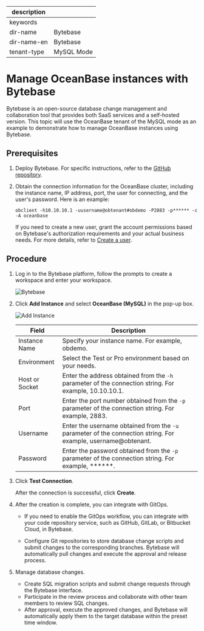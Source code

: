 |description|  |
|---|---|
|keywords| |
|dir-name|Bytebase|
|dir-name-en|Bytebase|
|tenant-type|MySQL Mode|

# Manage OceanBase instances with Bytebase

Bytebase is an open-source database change management and collaboration tool that provides both SaaS services and a self-hosted version. This topic will use the OceanBase tenant of the MySQL mode as an example to demonstrate how to manage OceanBase instances using Bytebase.

## Prerequisites

1. Deploy Bytebase. For specific instructions, refer to the [GitHub repository](https://github.com/bytebase/bytebase).

2. Obtain the connection information for the OceanBase cluster, including the instance name, IP address, port, the user for connecting, and the user's password. Here is an example:
    
    ```shell
    obclient -h10.10.10.1 -uusername@obtenant#obdemo -P2883 -p****** -c -A oceanbase
    ```
   
   If you need to create a new user, grant the account permissions based on Bytebase's authorization requirements and your actual business needs. For more details, refer to [Create a user](https://en.oceanbase.com/docs/common-oceanbase-database-10000000001231781).

## Procedure

1. Log in to the Bytebase platform, follow the prompts to create a workspace and enter your workspace.
   
   ![Bytebase](https://obbusiness-private.oss-cn-shanghai.aliyuncs.com/doc/img/cloud/420/en/bytebase-2.png)

2. Click **Add Instance** and select **OceanBase (MySQL)** in the pop-up box.
    
    ![Add Instance](https://obbusiness-private.oss-cn-shanghai.aliyuncs.com/doc/img/cloud/420/en/bytebase-1.png)

    | Field | Description |
    |-----------|-------------|
    | Instance Name | Specify your instance name. For example, obdemo. |
    | Environment | Select the Test or Pro environment based on your needs. |
    | Host or Socket | Enter the address obtained from the `-h` parameter of the connection string. For example, 10.10.10.1. |
    | Port | Enter the port number obtained from the `-p` parameter of the connection string. For example, 2883. |
    | Username | Enter the username obtained from the `-u` parameter of the connection string. For example, username@obtenant. |
    | Password | Enter the password obtained from the `-p` parameter of the connection string. For example, ******. |

3. Click **Test Connection**.
   
   After the connection is successful, click **Create**.

4. After the creation is complete, you can integrate with GitOps.

   * If you need to enable the GitOps workflow, you can integrate with your code repository service, such as GitHub, GitLab, or Bitbucket Cloud, in Bytebase.
   
   * Configure Git repositories to store database change scripts and submit changes to the corresponding branches. Bytebase will automatically pull changes and execute the approval and release process.

   <!-- For more information, see [Enable GitOps Workflow in Project](http://101.133.156.15/docs/vcs-integration/enable-gitops-workflow/). -->

5. Manage database changes.

   * Create SQL migration scripts and submit change requests through the Bytebase interface.
   * Participate in the review process and collaborate with other team members to review SQL changes.
   * After approval, execute the approved changes, and Bytebase will automatically apply them to the target database within the preset time window.
  
   <!-- For more information, see [Database Change Workflow](http://101.133.156.15/docs/change-database/change-workflow/). -->